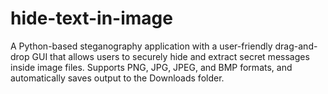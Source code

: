 # hide-text-in-image
A Python-based steganography application with a user-friendly drag-and-drop GUI that allows users to securely hide and extract secret messages inside image files. Supports PNG, JPG, JPEG, and BMP formats, and automatically saves output to the Downloads folder.
